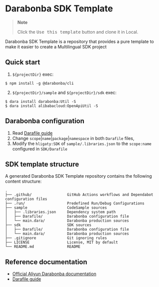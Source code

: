 # Darabonba SDK Template

> **Note**
>
> Click the <kbd>Use this template</kbd> button and clone it in Local.

Darabonba SDK Template is a repository that provides a pure template to make it easier to create a Multilingual SDK project

## Quick start

1. `${projectDir}` exec:

```shell
$ npm install -g @darabonba/cli
```

2. `${projectDir}/sample` and `${projectDir}/sdk` exec:

```shell
$ dara install darabonba:Util -S
$ dara install alibabacloud:OpenApiUtil -S
```

## Darabonba configuration

1. Read [Darafile guide](https://github.com/aliyun/darabonba/blob/master/doc/darafile.md)
2. Change `scope`|`name`|`package`|`namespace` in both `Darafile` files,
3. Modify the `hligaty:SDK` of `sample/.libraries.json` to the `scope:name` configured in `SDK/Darafile`

## SDK template structure

A generated Darabonba SDK Template repository contains the following content structure:

```
.
├── .github/                GitHub Actions workflows and Dependabot configuration files
├── .run/                   Predefined Run/Debug Configurations
├── sample                  CodeSample sources
│   ├── .libraries.json     Dependency system path
│   ├── Darafile/           Darabonba configuration file
│   └── main.dara/          Darabonba production sources
├── sdk                     SDK sources
│   ├── Darafile/           Darabonba configuration file
│   └── main.dara/          Darabonba production sources
├── .gitignore              Git ignoring rules
├── LICENSE                 License, MIT by default
└── README.md               README
```

## Reference documentation

* [Official Aliyun Darabonba documentation](https://github.com/aliyun/darabonba/blob/master/README.md)
* [Darafile guide](https://github.com/aliyun/darabonba/blob/master/doc/darafile.md)
